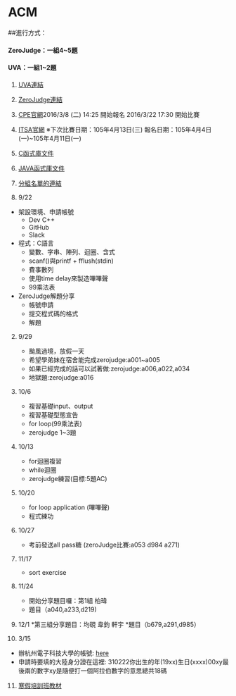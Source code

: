 # ACM
##進行方式：
####  ZeroJudge：一組4~5題
####  UVA：一組1~2題

1. [UVA連結](https://uva.onlinejudge.org/)
2. [ZeroJudge連結](http://www.zerojudge.tw/)
3. [CPE官網](http://cpe.cse.nsysu.edu.tw/newest.php)2016/3/8 (二) 14:25 開始報名
2016/3/22 17:30 開始比賽
4. [ITSA官網](http://e-tutor.itsa.org.tw/e-Tutor/) ※下次比賽日期：105年4月13日(三)   報名日期：105年4月4日(一)~105年4月11日(一)
5. [C函式庫文件](http://www.cplusplus.com/)
6. [JAVA函式庫文件](http://docs.oracle.com/javase/7/docs/api/)
7. [分組名單的連結](https://docs.google.com/document/d/1Nf3iYKx80mGA7kGhwhZussRt9sLj8lGjDV4SLgoYh_E/edit?usp=sharing)



1. 9/22
  * 架設環境、申請帳號
    * Dev C++
    * GitHub
    * Slack
  * 程式：C語言
    * 變數、字串、陣列、迴圈、含式
    * scanf()與printf + fflush(stdin)
    * 費事數列
    * 使用time delay來製造嗶嗶聲
    * 99乘法表
  * ZeroJudge解題分享
    * 帳號申請
    * 提交程式碼的格式
    * 解題
  　
2. 9/29
   * 颱風過境，放假一天
   * 希望學弟妹在宿舍能完成zerojudge:a001~a005
   * 如果已經完成的話可以試著做:zerojudge:a006,a022,a034
   * 地獄題:zerojudge:a016

3. 10/6
   * 複習基礎input、output
   * 複習基礎型態宣告
   * for loop(99乘法表)
   * zerojudge 1~3題
   
4. 10/13
   * for迴圈複習
   * while迴圈
   * zerojudge練習(目標:5題AC)
5. 10/20
   * for loop application (嗶嗶聲)
   * 程式練功

6. 10/27
   * 考前發送all pass糖 (zeroJudge比賽:a053 d984 a271)
   
7. 11/17
   * sort exercise

8. 11/24
   * 開始分享題目囉：第1組 柏瑋
   * 題目（a040,a233,d219)
   
9. 12/1
   *第三組分享題目：均硯 韋鈞 軒宇
   *題目（b679,a291,d985）

10. 3/15
   * 辦杭州電子科技大學的帳號: [here](http://acm.hdu.edu.cn/) 
   * 申請時要填的大陸身分證在這裡: 310222你出生的年(19xx)生日(xxxx)00xy最後兩的數字xy是隨便打一個阿拉伯數字的意思總共18碼
   
11. [寒假培訓班教材](https://drive.google.com/folderview?id=0B26OcHlreOqeQ1NjRHl6SDFCV3M&usp=sharing)
